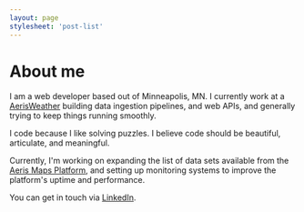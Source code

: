 ```yaml
---
layout: page
stylesheet: 'post-list'
---
```

# About me

I am a web developer based out of Minneapolis, MN. I currently work at a [AerisWeather](http://aerisweather.com/) building data ingestion pipelines, and web APIs, and generally trying to keep things running smoothly.

I code because I like solving puzzles. I believe code should be beautiful, articulate, and meaningful.

Currently, I'm working on expanding the list of data sets available from the [Aeris Maps Platform](https://www.aerisweather.com/develop/#maps), and setting up monitoring systems to improve the platform's uptime and performance.

You can get in touch via [LinkedIn](https://www.linkedin.com/in/edanschwartz/).